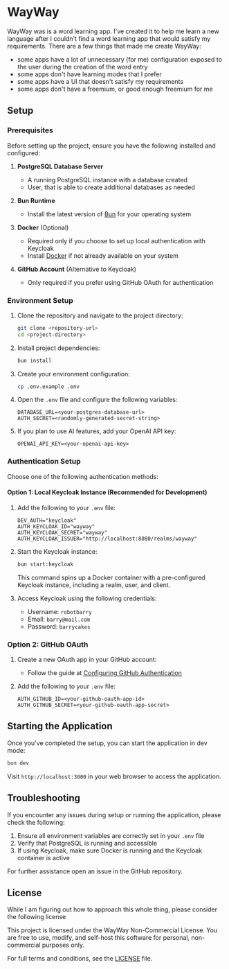 # WayWay

WayWay was is a word learning app. I've created it to help me learn a new language after I couldn't find a word learning app that would satisfy my requirements. There are a few things that made me create WayWay:

- some apps have a lot of unnecessary (for me) configuration exposed to the user during the creation of the word entry
- some apps don't have learning modes that I prefer
- some apps have a UI that doesn't satisfy my requirements
- some apps don't have a freemium, or good enough freemium for me

## Setup

### Prerequisites

Before setting up the project, ensure you have the following installed and configured:

1. **PostgreSQL Database Server**

   - A running PostgreSQL instance with a database created
   - User, that is able to create additional databases as needed

2. **Bun Runtime**

   - Install the latest version of [Bun](https://bun.sh/) for your operating system

3. **Docker** (Optional)

   - Required only if you choose to set up local authentication with Keycloak
   - Install [Docker](https://www.docker.com/get-started/) if not already available on your system

4. **GitHub Account** (Alternative to Keycloak)
   - Only required if you prefer using GitHub OAuth for authentication

### Environment Setup

1. Clone the repository and navigate to the project directory:

   ```bash
   git clone <repository-url>
   cd <project-directory>
   ```

2. Install project dependencies:

   ```bash
   bun install
   ```

3. Create your environment configuration:

   ```bash
   cp .env.example .env
   ```

4. Open the `.env` file and configure the following variables:

   ```
   DATABASE_URL=<your-postgres-database-url>
   AUTH_SECRET=<randomly-generated-secret-string>
   ```

5. If you plan to use AI features, add your OpenAI API key:
   ```
   OPENAI_API_KEY=<your-openai-api-key>
   ```

### Authentication Setup

Choose one of the following authentication methods:

#### Option 1: Local Keycloak Instance (Recommended for Development)

1. Add the following to your `.env` file:

   ```
   DEV_AUTH="keycloak"
   AUTH_KEYCLOAK_ID="wayway"
   AUTH_KEYCLOAK_SECRET="wayway"
   AUTH_KEYCLOAK_ISSUER="http://localhost:8080/realms/wayway"
   ```

2. Start the Keycloak instance:

   ```bash
   bun start:keycloak
   ```

   This command spins up a Docker container with a pre-configured Keycloak instance, including a realm, user, and client.

3. Access Keycloak using the following credentials:
   - Username: `robotbarry`
   - Email: `barry@mail.com`
   - Password: `barrycakes`

### Option 2: GitHub OAuth

1. Create a new OAuth app in your GitHub account:

   - Follow the guide at [Configuring GitHub Authentication](https://authjs.dev/guides/configuring-github)

2. Add the following to your `.env` file:
   ```
   AUTH_GITHUB_ID=<your-github-oauth-app-id>
   AUTH_GITHUB_SECRET=<your-github-oauth-app-secret>
   ```

## Starting the Application

Once you've completed the setup, you can start the application in dev mode:

```bash
bun dev
```

Visit `http://localhost:3000` in your web browser to access the application.

## Troubleshooting

If you encounter any issues during setup or running the application, please check the following:

1. Ensure all environment variables are correctly set in your `.env` file
2. Verify that PostgreSQL is running and accessible
3. If using Keycloak, make sure Docker is running and the Keycloak container is active

For further assistance open an issue in the GitHub repository.

## License

While I am figuring out how to approach this whole thing, please consider the following license

This project is licensed under the WayWay Non-Commercial License. You are free to use, modify, and self-host this software for personal, non-commercial purposes only.

For full terms and conditions, see the [LICENSE](./LICENSE) file.
